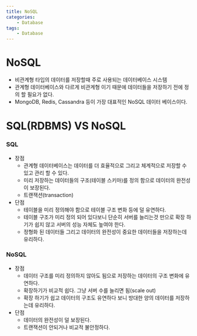 ```yaml
---
title: NoSQL
categories:
    - Database
tags:
    - Database
---
```


# NoSQL

-   비관계형 타입의 데이터를 저장할때 주로 사용되는 데이터베이스 시스템
-   관계형 데이터베이스와 다르게 비관계형 이기 때문에 데이터들을 저장하기 전에 정의 할 필요가 없다.
-   MongoDB, Redis, Cassandra 등이 가장 대표적인 NoSQL 데이터 베이스이다.

# SQL(RDBMS) VS NoSQL

### SQL

-   장점
    -   관계형 데이터베이스는 데이터를 더 효율적으로 그리고 체계적으로 저장할 수 있고 관리 할 수 있다.
    -   미리 저장하는 데이터들의 구조(테이블 스키마)를 정의 함으로 데이터의 완전성이 보장된다.
    -   트랜잭션(transaction)
-   단점
    -   테이블을 미리 정의해야 함으로 테이블 구조 변화 등에 덜 유연하다.
    -   테이블 구조가 미리 정의 되어 있다보니 단순히 서버를 늘리는것 만으로 확장 하기가 쉽지 않고 서버의 성능 자체도 높여야 한다.
    -   정형화 된 데이터들 그리고 데이터의 완전성이 중요한 데이터들을 저장하는데 유리하다.

### NoSQL

-   장점
    -   데이터 구조를 미리 정의하지 않아도 됨으로 저장하는 데이터의 구조 변화에 유연하다.
    -   확장하기가 비교적 쉽다. 그냥 서버 수를 늘리면 됨(scale out)
    -   확장 하기가 쉽고 데이터의 구조도 유연하다 보니 방대한 양의 데이터를 저장하는데 유리하다.
-   단점
    -   데이터의 완전성이 덜 보장된다.
    -   트랜잭션이 안되거나 비교적 불안정하다.

